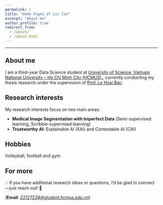 ```yaml
---
permalink: /
title: "Home Pages of Loc Cao"
excerpt: "About me"
author_profile: true
redirect_from: 
  - /about/
  - /about.html
---
```


***

About me
------
I am a third-year Data Science student at [University of Science, Vietnam National University – Ho Chi Minh City (HCMUS).](https://hcmus.edu.vn/), currently conducting my thesis research under the supervision of [Prof. Le Hoai Bac](https://scholar.google.com.vn/citations?user=UA_83MUAAAAJ&hl=vi).

Research interests
------
My research interests focus on two main areas:
- **Medical Image Segmentation with Imperfect Data** (Semi-supervised learning, Scribble-supervised learning)
- **Trustworthy AI:** Explainable AI (XAI) and Contestable AI (CAI)

Hobbies
------
Volleyball, football and gym

For more
------
💡 If you have additional research ideas or questions, I’d be glad to connect—just reach out! 🤝

(__Email__: *22127234@student.hcmus.edu.vn*)